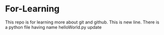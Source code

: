 # For-Learning
This repo is for learning more about git and github. 
This is new line.
There is a python file having name helloWorld.py
update

